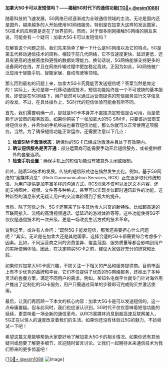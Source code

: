 **加拿大5G卡可以发短信吗？——揭秘5G时代下的通信功能[[TG💪+ @esim1088](https://t.me/s/esim1088)]**

随着科技的飞速发展，5G网络已经逐渐成为全球通信领域的主流。无论是国内还是国外，越来越多的人开始使用5G网络服务。特别是在加拿大这样的发达国家，5G技术的应用更是走在了世界前列。然而，对于很多刚刚接触5G网络的朋友来说，可能会有一个疑问：加拿大5G卡可以发短信吗？

在解答这个问题之前，我们先来简单了解一下什么是5G网络以及它的特点。5G是第五代移动通信技术的简称，相较于前几代网络，它不仅速度更快、延迟更低，还具有更高的连接密度和更强的数据处理能力。换句话说，5G网络能够支持更多的设备同时在线，并且在网络传输过程中更加稳定高效。正因为如此，5G网络被广泛应用于智能手机、智能家居、自动驾驶等领域。

那么回到最初的问题上来，加拿大5G卡究竟能否发送短信呢？答案当然是肯定的！实际上，无论是哪一代移动通信技术，短信功能始终是一个不可或缺的基本服务。即使是在5G网络下，用户依然可以通过运营商提供的短信服务进行文字信息的收发。不过，在具体操作上，5G时代的短信体验可能会有所不同。

首先，我们需要明确一点，那就是5G卡本身并不直接决定短信是否可用，而是依赖于运营商的服务政策。如果你购买了一张加拿大的5G SIM卡，只要该运营商支持短信业务，并且你的手机终端也兼容短信功能，那么你就可以正常使用这项服务。当然，为了确保短信功能正常运作，还需要注意以下几点：

1. **检查SIM卡激活状态**：确保你的5G卡已经成功激活并且处于有效期内。
2. **确认短信服务是否开通**：部分运营商可能需要手动开启短信服务，或者提供额外的套餐选项。
3. **检查手机设置**：确保手机上的短信功能没有被意外关闭或限制。

此外，随着5G技术的发展，传统的短信形式也在悄然发生变化。例如，基于5G网络的“富媒体消息”（Rich Communication Services, RCS）正在逐步取代传统短信，为用户提供更加丰富多样的沟通方式。RCS消息不仅可以发送文本内容，还能支持图片、视频、文件等多种格式，甚至可以实现类似即时通讯软件的功能。这种新型的消息形式无疑让用户的交流体验得到了极大的提升。

当然，除了短信之外，5G卡还带来了许多其他令人兴奋的新特性。比如超高速的互联网接入、流畅的高清视频通话、低延迟的游戏体验等等。这些功能使得5G不仅仅是通信技术的一次升级，更是一场改变生活方式的技术革命。

说到这里，或许有人会问：“既然5G卡能发短信，那我还需要担心什么问题呢？”其实，无论是在加拿大还是其他国家，选择合适的5G卡都需要综合考虑多个因素。比如，不同运营商之间的资费差异、覆盖范围、服务质量等都会影响到用户的实际使用体验。因此，在决定购买5G卡之前，建议大家做好充分的研究和比较。

如果你对加拿大5G卡感兴趣，不妨关注一下相关的产品和服务提供商。目前市面上有不少优秀的品牌和平台，它们不仅提供了优质的5G网络服务，还推出了多种灵活的套餐方案，满足不同用户的需求。例如，某知名电商平台就专门针对海外用户推出了定制化的5G卡服务，用户只需通过简单的步骤即可完成购买并激活使用。

最后，让我们再回顾一下本文的核心内容：加拿大5G卡是可以发送短信的，这一点毋庸置疑。但与此同时，我们也应该认识到，5G时代不仅仅意味着短信功能的延续，更意味着一场全新的通信革命。从RCS富媒体消息到超高速互联网接入，5G正在以惊人的速度改变着我们的生活。如果你还没有体验过5G的魅力，不妨尝试一下吧！

希望这篇文章能够帮助大家更好地了解加拿大5G卡的相关情况。如果你还有其他疑问或想要了解更多细节，欢迎随时留言讨论。让我们一起期待未来通信技术为我们带来的更多惊喜吧！

[[TG💪+ @esim1088](https://t.me/s/esim1088) ![Image](https://i.postimg.cc/4NQfJmqS/Snipaste-2025-05-13-00-14-12.png)]